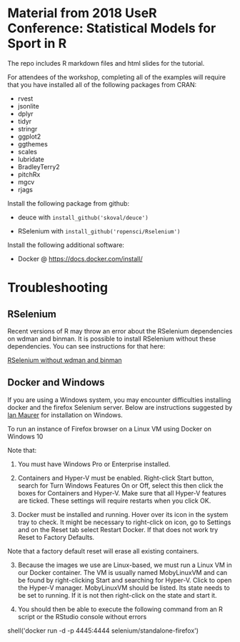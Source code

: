 # Material from 2018 UseR Conference: Statistical Models for Sport in R

The repo includes R markdown files and html slides for the tutorial.

For attendees of the workshop, completing all of the examples will require that you have installed all of the following packages from CRAN:

- rvest
- jsonlite
- dplyr
- tidyr
- stringr
- ggplot2
- ggthemes
- scales
- lubridate
- BradleyTerry2
- pitchRx
- mgcv
- rjags

Install the following package from github:

- deuce with `install_github('skoval/deuce')`

- RSelenium with `install_github('ropensci/Rselenium')`

Install the following additional software:

- Docker @ https://docs.docker.com/install/

# Troubleshooting

## RSelenium

Recent versions of R may throw an error about the RSelenium dependencies on wdman and binman. It is possible to install RSelenium without these dependencies. You can see instructions for that here:

[RSelenium without wdman and binman](https://github.com/ropensci/RSelenium/pull/177)


## Docker and Windows

If you are using a Windows system, you may encounter difficulties installing docker and the firefox Selenium server. Below are instructions suggested by [Ian Maurer](www.ianmaurer.net) for installation on Windows.

To run an instance of Firefox browser on a Linux VM using Docker on Windows 10

Note that:

1. You must have Windows Pro or Enterprise installed.

2. Containers and Hyper-V must be enabled. Right-click Start button, search for Turn Windows Features On or Off, select this then click the boxes for Containers and Hyper-V. Make sure that all Hyper-V features are ticked. These settings will require restarts when you click OK.

3. Docker must be installed and running. Hover over its icon in the system tray to check. It might be necessary to right-click on icon, go to Settings and on the Reset tab select Restart Docker. If that does not work try Reset to Factory Defaults.

Note that a factory default reset will erase all existing containers.

3. Because the images we use are Linux-based, we must run a Linux VM in our Docker container. The VM is usually named MobyLinuxVM and can be found by right-clicking Start and searching for Hyper-V. Click to open the Hyper-V manager. MobyLinuxVM should be listed. Its state needs to be set to running. If it is not then right-click on the state and start it.

4. You should then be able to execute the following command from an R script or the RStudio console without errors

shell('docker run -d -p 4445:4444 selenium/standalone-firefox')
